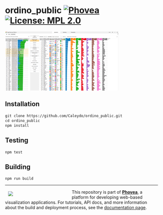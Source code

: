 ordino_public [![Phovea][phovea-image]][phovea-url] [![License: MPL 2.0][mpl-image]][mpl-url] 
=====================

![screenshot](media/screenshot.png?raw=true "Screenshot")

Installation
------------

```
git clone https://github.com/Caleydo/ordino_public.git
cd ordino_public
npm install
```

Testing
-------

```
npm test
```

Building
--------

```
npm run build
```



***

<a href="https://caleydo.org"><img src="http://caleydo.org/assets/images/logos/caleydo.svg" align="left" width="200px" hspace="10" vspace="6"></a>
This repository is part of **[Phovea](http://phovea.caleydo.org/)**, a platform for developing web-based visualization applications. For tutorials, API docs, and more information about the build and deployment process, see the [documentation page](http://phovea.caleydo.org).


[phovea-image]: https://img.shields.io/badge/Phovea-Client%20Plugin-F47D20.svg
[phovea-url]: https://phovea.caleydo.org
[mpl-image]: https://img.shields.io/badge/License-MPL%202.0-brightgreen.svg
[mpl-url]: https://opensource.org/licenses/MPL-2.0
